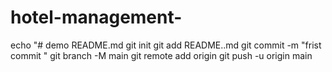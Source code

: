 # hotel-management-
echo "# demo README.md 
git init 
git add README..md
git commit -m "frist commit "
git branch -M main 
git remote add origin 
git push  -u  origin main 

